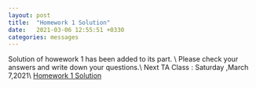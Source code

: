 ```yaml
---
layout: post
title:  "Homework 1 Solution"
date:   2021-03-06 12:55:51 +0330
categories: messages
---
```

Solution of howework 1 has been added to its part. \\
Please check your answers and write down your questions.\\
Next TA Class : Saturday ,March 7,2021\\
[Homework 1 Solution](http:kntu-ce.github.io/PG_AD/documents/AD_3992_HW1_Sol.pdf)